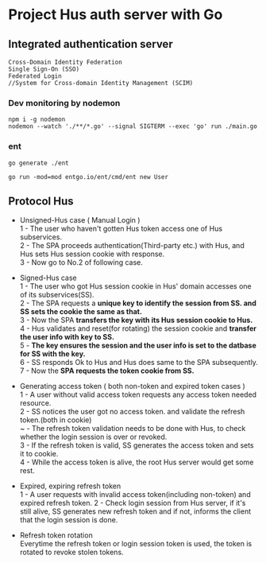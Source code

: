 # Project Hus auth server with Go

## Integrated authentication server

```
Cross-Domain Identity Federation
Single Sign-On (SSO)
Federated Login
//System for Cross-domain Identity Management (SCIM)
```

### Dev monitoring by nodemon

```
npm i -g nodemon
nodemon --watch './**/*.go' --signal SIGTERM --exec 'go' run ./main.go
```

### ent

```
go generate ./ent

go run -mod=mod entgo.io/ent/cmd/ent new User
```

## Protocol Hus

- Unsigned-Hus case ( Manual Login )<br>
  1 - The user who haven't gotten Hus token access one of Hus subservices.<br>
  2 - The SPA proceeds authentication(Third-party etc.) with Hus, and Hus sets Hus session cookie with response.<br>
  3 - Now go to No.2 of following case.<br>

- Signed-Hus case<br>
  1 - The user who got Hus session cookie in Hus' domain accesses one of its subservices(SS).<br>
  2 - The SPA requests a **unique key to identify the session from SS. and SS sets the cookie the same as that.**<br>
  3 - Now the SPA **transfers the key with its Hus session cookie to Hus.**<br>
  4 - Hus validates and reset(for rotating) the session cookie and **transfer the user info with key to SS.**<br>
  5 - **The key ensures the session and the user info is set to the datbase for SS with the key.**<br>
  6 - SS responds Ok to Hus and Hus does same to the SPA subsequently.<br>
  7 - Now the **SPA requests the token cookie from SS.**<br>

- Generating access token ( both non-token and expired token cases )<br>
  1 - A user without valid access token requests any access token needed resource.<br>
  2 - SS notices the user got no access token. and validate the refresh token.(both in cookie)<br>
  ~ - The refresh token validation needs to be done with Hus, to check whether the login session is over or revoked.<br>
  3 - If the refresh token is valid, SS generates the access token and sets it to cookie.<br>
  4 - While the access token is alive, the root Hus server would get some rest.<br>

- Expired, expiring refresh token<br>
  1 - A user requests with invalid access token(including non-token) and expired refresh token.
  2 - Check login session from Hus server, if it's still alive, SS generates new refresh token and if not, informs the client that the login session is done.<br>

- Refresh token rotation<br>
  Everytime the refresh token or login session token is used, the token is rotated to revoke stolen tokens.
